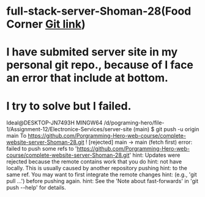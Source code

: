 
# full-stack-server-Shoman-28(Food Corner [Git link](https://github.com/Porgramming-Hero-web-course/full-stack-server-Shoman-28))




#  I have submited server site in  my personal git repo., because of I face an error that include at bottom.
# I try to solve but I failed.   

Ideal@DESKTOP-JN7493H MINGW64 /d/pograming-hero/file-1/Assignment-12/Electronice-Services/server-site (main)
$ git push -u origin main
To https://github.com/Porgramming-Hero-web-course/complete-website-server-Shoman-28.git
 ! [rejected]        main -> main (fetch first)
error: failed to push some refs to 'https://github.com/Porgramming-Hero-web-course/complete-website-server-Shoman-28.git'
hint: Updates were rejected because the remote contains work that you do
hint: not have locally. This is usually caused by another repository pushing
hint: to the same ref. You may want to first integrate the remote changes
hint: (e.g., 'git pull ...') before pushing again.
hint: See the 'Note about fast-forwards' in 'git push --help' for details.